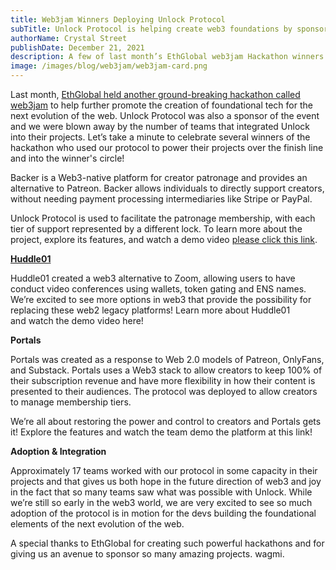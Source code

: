 ```yaml
---
title: Web3jam Winners Deploying Unlock Protocol
subTitle: Unlock Protocol is helping create web3 foundations by sponsoring EthGlobal web3jam
authorName: Crystal Street
publishDate: December 21, 2021
description: A few of last month’s EthGlobal web3jam Hackathon winners used the protocol to help power their projects over the finsh line and into the winner’s circle!
image: /images/blog/web3jam/web3jam-card.png
---
```


Last month, [EthGlobal held another ground-breaking hackathon called web3jam](https://jam.ethglobal.com/) to help further promote the creation of foundational tech for the next evolution of the web. Unlock Protocol was also a sponsor of the event and we were blown away by the number of teams that integrated Unlock into their projects. Let’s take a minute to celebrate several winners of the hackathon who used our protocol to power their projects over the finish line and into the winner's circle!

Backer is a Web3-native platform for creator patronage and provides an alternative to Patreon. Backer allows individuals to directly support creators, without needing payment processing intermediaries like Stripe or PayPal.

Unlock Protocol is used to facilitate the patronage membership, with each tier of support represented by a different lock. To learn more about the project, explore its features, and watch a demo video [please click this link](https://showcase.unlock-protocol.com/).

**[Huddle01](https://huddle01.com/)**

Huddle01 created a web3 alternative to Zoom, allowing users to have conduct video conferences using wallets, token gating and ENS names. We’re excited to see more options in web3 that provide the possibility for replacing these web2 legacy platforms! Learn more about Huddle01 and watch the demo video here!

**Portals**

Portals was created as a response to Web 2.0 models of Patreon, OnlyFans, and Substack. Portals uses a Web3 stack to allow creators to keep 100% of their subscription revenue and have more flexibility in how their content is presented to their audiences. The protocol was deployed to allow creators to manage membership tiers.

We’re all about restoring the power and control to creators and Portals gets it! Explore the features and watch the team demo the platform at this link!

**Adoption & Integration**

Approximately 17 teams worked with our protocol in some capacity in their projects and that gives us both hope in the future direction of web3 and joy in the fact that so many teams saw what was possible with Unlock. While we’re still so early in the web3 world, we are very excited to see so much adoption of the protocol is in motion for the devs building the foundational elements of the next evolution of the web.

A special thanks to EthGlobal for creating such powerful hackathons and for giving us an avenue to sponsor so many amazing projects. wagmi.
